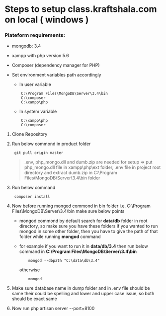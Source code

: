 # Steps to setup class.kraftshala.com on local ( windows )

### Plateform requirements:

- mongodb: 3.4
- xampp with php version 5.6
- Composer (dependency manager for PHP)
- Set environment variables path accordingly

    * In user variable

    ```
        C:\Program Files\MongoDB\Server\3.4\bin
        C:\composer
        C:\xampp\php
    ```

    * In system variable

    ```
        C:\xampp\php
        C:\composer
    ```


1. Clone Repository

2. Run below commond in product folder

    ```
     git pull origin master
    ```
    > .env, php_mongo.dll and dumb.zip are needed for setup => put php_mongo.dll file in xampp\php\ext folder, .env file in project root directory 
    >  and extract dumb.zip in C:\Program Files\MongoDB\Server\3.4\bin folder

3. Run below command

    ```
     composer install
    ```

4. Now before running mongod commond in bin folder i.e. C:\Program Files\MongoDB\Server\3.4\bin make sure below points

    * mongod commond by default search for **data/db** folder in root directory, so make sure you have these folders if you wanted to run mongod in some other folder, then you have to give the path of that folder while running **mongod** command
    * for example if you want to run it in **data/db/3.4** then run below command in **C:\Program Files\MongoDB\Server\3.4\bin** 

        ```
            mongod --dbpath "C:\data\db\3.4"
        ```       
        otherwise
        ```
            mongod
        ```

5. Make sure database name in dump folder and in .env file should be same their could be spelling and lower and upper
    case issue, so both should be exact same

6. Now run php artisan server --port=8100



